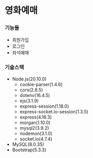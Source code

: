 # 영화예매

### 기능들

-   회원가입
-   로그인
-   좌석예매

### 기술스택

-   Node.js(20.10.0)
    -   cookie-parser(1.4.6)
    -   cors(2.8.5)
    -   dotenv(16.4.5)
    -   ejs(3.1.9)
    -   express-session(1.18.0)
    -   express-socket.io-session(1.3.5)
    -   express(4.18.3)
    -   morgan(1.10.0)
    -   mysql2(3.9.2)
    -   nodemon(3.1.0)
    -   socket.io(4.7.4)
-   MySQL(8.0.35)
-   Bootstrap(5.3.3)
